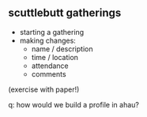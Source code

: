 ## scuttlebutt gatherings

- starting a gathering
- making changes:
  - name / description
  - time / location
  - attendance
  - comments

(exercise with paper!)

q: how would we build a profile in ahau?
